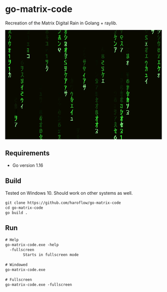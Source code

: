 # go-matrix-code
Recreation of the Matrix Digital Rain in Golang + raylib.

![Preview](matrix-code-preview.gif)

## Requirements
- Go version 1.16

## Build
Tested on Windows 10. Should work on other systems as well.

```
git clone https://github.com/haroflow/go-matrix-code
cd go-matrix-code
go build .
```

## Run
```
# Help
go-matrix-code.exe -help
  -fullscreen
        Starts in fullscreen mode

# Windowed
go-matrix-code.exe

# Fullscreen
go-matrix-code.exe -fullscreen
```
